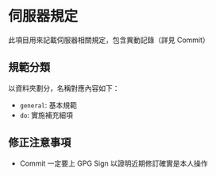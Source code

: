 # 伺服器規定

此項目用來記載伺服器相關規定，包含異動記錄（詳見 Commit）

## 規範分類

以資料夾劃分，名稱對應內容如下：
- `general`: 基本規範
- `do`: 實施補充細項

## 修正注意事項

- Commit 一定要上 GPG Sign 以證明近期修訂確實是本人操作